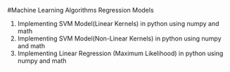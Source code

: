 #Machine Learning Algorithms
Regression Models

1. Implementing SVM Model(Linear Kernels) in python using numpy and math
2. Implementing SVM Model(Non-Linear Kernels) in python using numpy and math
3. Implementing Linear Regression (Maximum Likelihood) in python using numpy and math

